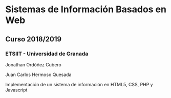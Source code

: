 # Sistemas de Información Basados en Web
## Curso 2018/2019
### ETSIIT - Universidad de Granada

Jonathan Ordóñez Cubero

Juan Carlos Hermoso Quesada

Implementación de un sistema de información en HTML5, CSS, PHP y Javascript

